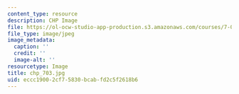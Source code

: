 ```yaml
---
content_type: resource
description: CHP Image
file: https://ol-ocw-studio-app-production.s3.amazonaws.com/courses/7-03-genetics-fall-2004/eccc19002cf75830bcabfd2c5f2618b6_chp_703.jpg
file_type: image/jpeg
image_metadata:
  caption: ''
  credit: ''
  image-alt: ''
resourcetype: Image
title: chp_703.jpg
uid: eccc1900-2cf7-5830-bcab-fd2c5f2618b6
---
```

